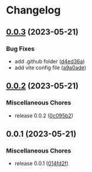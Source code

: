 # Changelog

## [0.0.3](https://github.com/santimirandarp/generator-simple/compare/v0.0.2...v0.0.3) (2023-05-21)


### Bug Fixes

* add .github folder ([d4ed36a](https://github.com/santimirandarp/generator-simple/commit/d4ed36a524ebe3ade1eb017800a1782b1cb1a144))
* add vite config file ([a9a0ade](https://github.com/santimirandarp/generator-simple/commit/a9a0adedea2ae1f390fab033e9cf4f7bf917a0e3))

## [0.0.2](https://github.com/santimirandarp/generator-simple/compare/v0.0.1...v0.0.2) (2023-05-21)


### Miscellaneous Chores

* release 0.0.2 ([0c095b2](https://github.com/santimirandarp/generator-simple/commit/0c095b2a44c1e4757adea39ae09170b1b07113d7))

## 0.0.1 (2023-05-21)


### Miscellaneous Chores

* release 0.0.1 ([014fd2f](https://github.com/santimirandarp/generator-simple/commit/014fd2f40f17ca4f7bba879f1f7483f76ca022ab))
